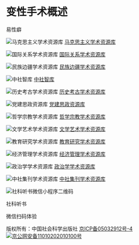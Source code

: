 # 变性手术概述

易性癖

![马克思主义学术资源库](https://www.sklib.cn//upload/resources/image/2023/04/27/91218.jpg) [马克思主义学术资源库](https://www.sklib.cn/booklib/sublibrary?SiteID=122&ID=791)

![国际关系学术资源库](https://www.sklib.cn//upload/resources/image/2021/02/26/49479.jpg) [国际关系学术资源库](https://www.sklib.cn/booklib/sublibrary?SiteID=122&ID=491)

![民族边疆学术资源库](https://www.sklib.cn//upload/resources/image/2021/02/26/49478.jpg) [民族边疆学术资源库](https://www.sklib.cn/booklib/sublibrary?SiteID=122&ID=395)

![中社智库](https://www.sklib.cn//upload/resources/image/2021/02/26/49471.jpg) [中社智库](https://www.sklib.cn/booklib/sublibrary?SiteID=122&ID=240)

![历史考古学术资源库](https://www.sklib.cn//upload/resources/image/2021/02/26/49470.jpg) [历史考古学术资源库](https://www.sklib.cn/booklib/sublibrary?SiteID=122&ID=253)

![党建思政资源库](https://www.sklib.cn//upload/resources/image/2021/02/26/49472.jpg) [党建思政资源库](https://www.sklib.cn/booklib/sublibrary?SiteID=122&ID=244)

![哲学宗教学术资源库](https://www.sklib.cn//upload/resources/image/2021/02/26/49473.jpg) [哲学宗教学术资源库](https://www.sklib.cn/booklib/sublibrary?SiteID=122&ID=242)

![文学艺术学术资源库](https://www.sklib.cn//upload/resources/image/2021/02/26/49475.jpg) [文学艺术学术资源库](https://www.sklib.cn/booklib/sublibrary?SiteID=122&ID=276)

![教育研究学术资源库](https://www.sklib.cn//upload/resources/image/2021/09/27/56921.jpg) [教育研究学术资源库](https://www.sklib.cn/booklib/sublibrary?SiteID=122&ID=619)

![经济管理学术资源库](https://www.sklib.cn//upload/resources/image/2021/02/26/49476.jpg) [经济管理学术资源库](https://www.sklib.cn/booklib/sublibrary?SiteID=122&ID=303)

![政治学学术资源库](https://www.sklib.cn/upload/resources/image/2022/07/14/74430.jpg) [政治学学术资源库](https://www.sklib.cn/booklib/sublibrary?SiteID=122&ID=706)

![中社集刊学术资源库](https://www.sklib.cn/assets/images/collected-papers-square.png) [中社集刊学术资源库](https://www.sklib.cn/booklib/colPage/index?SiteID=122)

![社科听书微信小程序二维码](https://www.sklib.cn/assets/images/social-science-listening-wechat-mini-program-qr-code.png) 

社科听书

微信扫码体验

版权所有：中国社会科学出版社 [京ICP备05032912号-4](https://beian.miit.gov.cn/) [![京公网安备11010202010100号](http://www.beian.gov.cn/portal/registerSystemInfo?recordcode=11010202010100)](http://www.beian.gov.cn/portal/registerSystemInfo?recordcode=11010202010100)